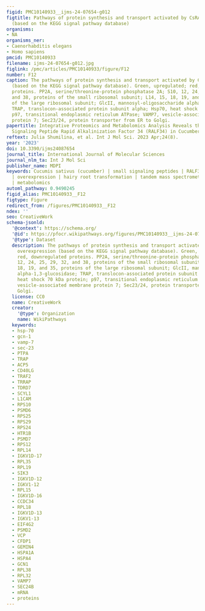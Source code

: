```yaml
---
figid: PMC10140933__ijms-24-07654-g012
figtitle: Pathways of protein synthesis and transport activated by CsRALF34 overexpression
  (based on the KEGG signal pathway database)
organisms:
- NA
organisms_ner:
- Caenorhabditis elegans
- Homo sapiens
pmcid: PMC10140933
filename: ijms-24-07654-g012.jpg
figlink: /pmc/articles/PMC10140933/figure/F12
number: F12
caption: The pathways of protein synthesis and transport activated by CsRALF34 overexpression
  (based on the KEGG signal pathway database). Green, upregulated; red, downregulated
  proteins. PP2A, serine/threonine-protein phosphatase 2A; S10, 12, 24, 25, 29, 32,
  and 38, proteins of the small ribosomal subunit; L14, 15, 18, 19, and 35, proteins
  of the large ribosomal subunit; GlcII, mannosyl-oligosaccharide alpha-1,3-glucosidase;
  TRAP, translocon-associated protein subunit alpha; Hsp70, heat shock 70 kDa protein;
  p97, transitional endoplasmic reticulum ATPase; VAMP7, vesicle-associated membrane
  protein 7; Sec23/24, protein transporter from ER to Golgi.
papertitle: Integrative Proteomics and Metabolomics Analysis Reveals the Role of Small
  Signaling Peptide Rapid Alkalinization Factor 34 (RALF34) in Cucumber Roots
reftext: Julia Shumilina, et al. Int J Mol Sci. 2023 Apr;24(8).
year: '2023'
doi: 10.3390/ijms24087654
journal_title: International Journal of Molecular Sciences
journal_nlm_ta: Int J Mol Sci
publisher_name: MDPI
keywords: Cucumis sativus (cucumber) | small signaling peptides | RALF34 | root development
  | overexpression | hairy root transformation | tandem mass spectrometry | proteomics
  | metabolomics
automl_pathway: 0.9490245
figid_alias: PMC10140933__F12
figtype: Figure
redirect_from: /figures/PMC10140933__F12
ndex: ''
seo: CreativeWork
schema-jsonld:
  '@context': https://schema.org/
  '@id': https://pfocr.wikipathways.org/figures/PMC10140933__ijms-24-07654-g012.html
  '@type': Dataset
  description: The pathways of protein synthesis and transport activated by CsRALF34
    overexpression (based on the KEGG signal pathway database). Green, upregulated;
    red, downregulated proteins. PP2A, serine/threonine-protein phosphatase 2A; S10,
    12, 24, 25, 29, 32, and 38, proteins of the small ribosomal subunit; L14, 15,
    18, 19, and 35, proteins of the large ribosomal subunit; GlcII, mannosyl-oligosaccharide
    alpha-1,3-glucosidase; TRAP, translocon-associated protein subunit alpha; Hsp70,
    heat shock 70 kDa protein; p97, transitional endoplasmic reticulum ATPase; VAMP7,
    vesicle-associated membrane protein 7; Sec23/24, protein transporter from ER to
    Golgi.
  license: CC0
  name: CreativeWork
  creator:
    '@type': Organization
    name: WikiPathways
  keywords:
  - hsp-70
  - gcn-1
  - vamp-7
  - sec-23
  - PTPA
  - TRAP
  - ACP5
  - CD40LG
  - TRAF2
  - TRRAP
  - TDRD7
  - SCYL1
  - L1CAM
  - RPS10
  - PSMD6
  - RPS25
  - RPS29
  - RPS24
  - HTR1B
  - PSMD7
  - RPS12
  - RPL14
  - IGKV1D-17
  - RPL35
  - RPL19
  - SIK3
  - IGKV1D-12
  - IGKV1-12
  - RPL15
  - IGKV1D-16
  - CCDC34
  - RPL18
  - IGKV1D-13
  - IGKV1-13
  - EIF4G2
  - PSMD2
  - VCP
  - CFDP1
  - GEMIN4
  - HSPA1A
  - HSPA4
  - GCN1
  - RPL38
  - RPL32
  - VAMP7
  - SEC24B
  - mRNA
  - proteins
---
```

